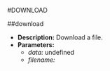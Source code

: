 #DOWNLOAD    

##download  
* **Description:** Download a file.  
* **Parameters:**  
  * *data:* undefined  
  * *filename:* 
  
  

